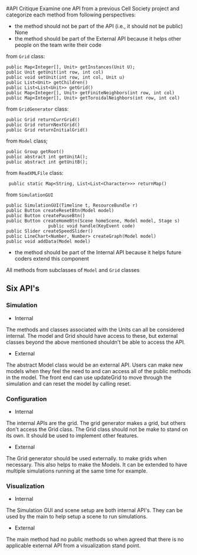 
#API Critique
Examine one API from a previous Cell Society project and categorize each method from following perspectives:

* the method should not be part of the API (i.e., it should not be public)
None 
* the method should be part of the External API because it helps other people on the team write their code

from `Grid` class: 
```public abstract Map<Integer[], Unit> getNeighbors(int row, int col);
public Map<Integer[], Unit> getInstances(Unit U);
public Unit getUnit(int row, int col)
public void setUnit(int row, int col, Unit u)
public List<Unit> getChildren()
public List<List<Unit>> getGrid()
public Map<Integer[], Unit> getFiniteNeighbors(int row, int col) 
public Map<Integer[], Unit> getToroidalNeighbors(int row, int col)
```
from `GridGenerator` class:

	public Grid returnCurrGrid()
	public Grid returnNextGrid()
	public Grid returnInitialGrid()

from `Model` class; 

	public Group getRoot()
	public abstract int getUnitA();
	public abstract int getUnitB();

from `ReadXMLFile`  class:

	 public static Map<String, List<List<Character>>> returnMap() 

from `SimulationGUI`

	public SimulationGUI(Timeline t, ResourceBundle r) 
	public Button createResetBtn(Model model)
	public Button createPauseBtn()
	public Button createHomeBtn(Scene homeScene, Model model, Stage s)
					public void handle(KeyEvent code) 
	public Slider createSpeedSlider() 
	public LineChart<Number, Number> createGraph(Model model) 
	public void addData(Model model) 



*  the method should be part of the Internal API because it helps future coders extend this component

All methods from subclasses of `Model` and `Grid` classes

## Six API's

### Simulation

* Internal

The methods and classes associated with the Units can all be considered internal. The model and Grid should have access to these, but external classes beyond the above mentioned shouldn't be able to access the API.

* External 

The abstract Model class would be an external API. Users can make new models when they feel the need to and can access all of the public methods in the model. The front end can use updateGrid to move through the simulation and can reset the model by calling reset. 

### Configuration

* Internal

The internal APIs are the grid. The grid generator makes a grid, but others don't access the Grid class. The Grid class should not be make to stand on its own. It should be used to implement other features.

* External

The Grid generator should be used externally. to make grids when necessary. This also helps to make the Models. It can be extended to have multiple simulations running at the same time for example.

### Visualization

* Internal

The Simulation GUI and scene setup are both internal API's. They can be used by the main to help setup a scene to run simulations.

* External 

The main method had no public methods so when agreed that there is no applicable external API from a visualization stand point.
